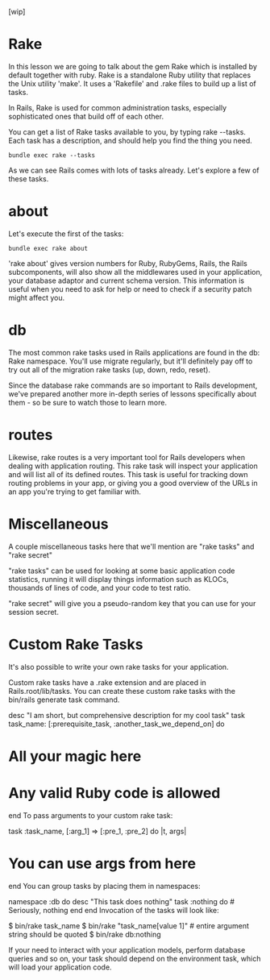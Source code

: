 [wip]
# Rake
In this lesson we are going to talk about the gem Rake which is installed by default together with ruby. Rake is a standalone Ruby utility that replaces the Unix utility 'make'. It uses a 'Rakefile' and .rake files to build up a list of tasks.

In Rails, Rake is used for common administration tasks, especially sophisticated ones that build off of each other.

You can get a list of Rake tasks available to you, by typing rake --tasks. Each task has a description, and should help you find the thing you need.

```
bundle exec rake --tasks
```

As we can see Rails comes with lots of tasks already. Let's explore a few of these tasks. 	

# about
Let's execute the first of the tasks:
```
bundle exec rake about
```

'rake about' gives version numbers for Ruby, RubyGems, Rails, the Rails subcomponents, will also show all the middlewares used in your application, your database adaptor and current schema version. This information is useful when you need to ask for help or need to check if a security patch might affect you.

# db
The most common rake tasks used in Rails applications are found in the db: Rake namespace. You'll use migrate regularly, but it'll definitely pay off to try out all of the migration rake tasks (up, down, redo, reset).

Since the database rake commands are so important to Rails development, we've prepared another more in-depth series of lessons specifically about them - so be sure to watch those to learn more.

# routes
Likewise, rake routes is a very important tool for Rails developers when dealing with application routing. This rake task will inspect your application and will list all of its defined routes. This task is useful for tracking down routing problems in your app, or giving you a good overview of the URLs in an app you're trying to get familiar with.

# Miscellaneous
A couple miscellaneous tasks here that we'll mention are "rake tasks" and "rake secret"

"rake tasks" can be used for looking at some basic application code statistics, running it will display things information such as KLOCs, thousands of lines of code, and your code to test ratio.

"rake secret" will give you a pseudo-random key that you can use for your session secret.

# Custom Rake Tasks
It's also possible to write your own rake tasks for your application.

Custom rake tasks have a .rake extension and are placed in Rails.root/lib/tasks. You can create these custom rake tasks with the bin/rails generate task command.

desc "I am short, but comprehensive description for my cool task"
task task_name: [:prerequisite_task, :another_task_we_depend_on] do
  # All your magic here
  # Any valid Ruby code is allowed
end
To pass arguments to your custom rake task:

task :task_name, [:arg_1] => [:pre_1, :pre_2] do |t, args|
  # You can use args from here
end
You can group tasks by placing them in namespaces:

namespace :db do
  desc "This task does nothing"
  task :nothing do
    # Seriously, nothing
  end
end
Invocation of the tasks will look like:

$ bin/rake task_name
$ bin/rake "task_name[value 1]" # entire argument string should be quoted
$ bin/rake db:nothing

If your need to interact with your application models, perform database queries and so on, your task should depend on the environment task, which will load your application code.


